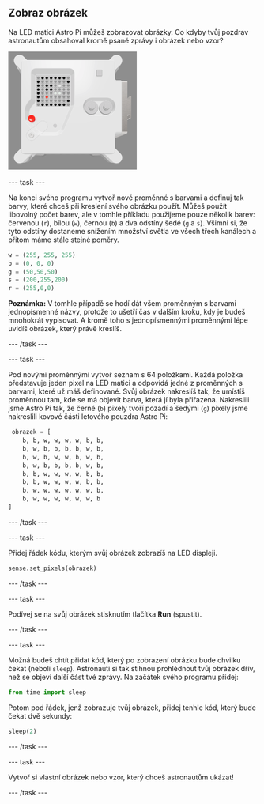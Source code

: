 ## Zobraz obrázek

Na LED matici Astro Pi můžeš zobrazovat obrázky. Co kdyby tvůj pozdrav astronautům obsahoval kromě psané zprávy i obrázek nebo vzor?

![Snímek obrazovky emulátoru, který zobrazuje letovou jednotku s LED maticí zobrazující obrázek samotné letové jednotky](images/fu-pic.png)

--- task ---

Na konci svého programu vytvoř nové proměnné s barvami a definuj tak barvy, které chceš při kreslení svého obrázku použít. Můžeš použít libovolný počet barev, ale v tomhle příkladu použijeme pouze několik barev: červenou (`r`), bílou (`w`), černou (`b`) a dva odstíny šedé (`g` a `s`). Všimni si, že tyto odstíny dostaneme snížením množství světla ve všech třech kanálech a přitom máme stále stejné poměry.

```python
w = (255, 255, 255)
b = (0, 0, 0)
g = (50,50,50)
s = (200,255,200)
r = (255,0,0)
```

**Poznámka:** V tomhle případě se hodí dát všem proměnným s barvami jednopísmenné názvy, protože to ušetří čas v dalším kroku, kdy je budeš mnohokrát vypisovat. A kromě toho s jednopísmennými proměnnými lépe uvidíš obrázek, který právě kreslíš.

--- /task ---

--- task ---



Pod novými proměnnými vytvoř seznam s 64 položkami. Každá položka představuje jeden pixel na LED matici a odpovídá jedné z proměnných s barvami, které už máš definované. Svůj obrázek nakreslíš tak, že umístíš proměnnou tam, kde se má objevit barva, která jí byla přiřazena. Nakreslili jsme Astro Pi tak, že černé (`b`) pixely tvoří pozadí a šedými (`g`) pixely jsme nakreslili kovové části letového pouzdra Astro Pi:

```python
 obrazek = [
    b, b, w, w, w, w, b, b,
    b, w, b, b, b, b, w, b,
    b, w, b, w, w, b, w, b,
    b, w, b, b, b, b, w, b,
    b, b, w, w, w, w, b, b,
    b, b, w, w, w, w, b, b,
    b, w, w, w, w, w, w, b,
    b, w, w, w, w, w, w, b
]
```
--- /task ---

--- task ---

Přidej řádek kódu, kterým svůj obrázek zobrazíš na LED displeji.

```python
sense.set_pixels(obrazek)
```

--- /task ---

--- task ---

Podívej se na svůj obrázek stisknutím tlačítka **Run** (spustit).

--- /task ---

--- task ---

Možná budeš chtít přidat kód, který po zobrazení obrázku bude chvilku čekat (neboli `sleep`). Astronauti si tak stihnou prohlédnout tvůj obrázek dřív, než se objeví další část tvé zprávy. Na začátek svého programu přidej:

```python
from time import sleep
```

Potom pod řádek, jenž zobrazuje tvůj obrázek, přidej tenhle kód, který bude čekat dvě sekundy:

```python
sleep(2)
```

--- /task ---

--- task ---

Vytvoř si vlastní obrázek nebo vzor, který chceš astronautům ukázat!

--- /task ---
